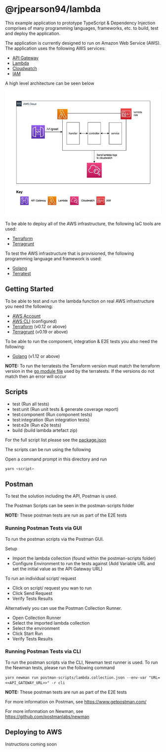 # @rjpearson94/lambda

This example application to prototype TypeScript & Dependency Injection comprises of many programming languages, frameworks, etc. to build, test and deploy the application.

The application is currently designed to run on Amazon Web Service (AWS). The application uses the following AWS services:

- [API Gateway](https://aws.amazon.com/api-gateway/)
- [Lambda](https://aws.amazon.com/lambda/)
- [Cloudwatch](https://aws.amazon.com/cloudwatch/)
- [IAM](https://aws.amazon.com/iam/)

A high level architecture can be seen below

![architecture diagram](./diagrams/Architecture.jpg)

To be able to deploy all of the AWS infrastructure, the following IaC tools are used:

- [Terraform](https://www.terraform.io/)
- [Terragrunt](https://github.com/gruntwork-io/terragrunt)

To test the AWS infrastructure that is provisioned, the following programming language and framework is used:

- [Golang](https://golang.org/)
- [Terratest](https://github.com/gruntwork-io/terratest)

## Getting Started

To be able to test and run the lambda function on real AWS infrastructure you need the following:

- [AWS Account](https://aws.amazon.com/)
- [AWS CLI](https://aws.amazon.com/cli/) (configured)
- [Terraform](https://www.terraform.io/) (v0.12 or above)
- [Terragrunt](https://github.com/gruntwork-io/terragrunt) (v0.19 or above)

To be able to run the component, integration & E2E tests you also need the following:

- [Golang](https://golang.org/) (v1.12 or above)

**NOTE:** To run the terratests the Terraform version must match the terraform version in the [go module file](../utility/terratest/go.mod) used by the terratests. If the versions do not match then an error will occur

## Scripts

- test (Run all tests)
- test:unit (Run unit tests & generate coverage report)
- test:component (Run component tests)
- test:integration (Run integration tests)
- test:e2e (Run e2e tests)
- build (build lambda artefact zip)

For the full script list please see the [package.json](./package.json)

The scripts can be run using the following

Open a command prompt in this directory and run

```sh
yarn <script>
```

## Postman

To test the solution including the API, Postman is used.

The Postman Scripts can be seen in the postman-scripts folder

**NOTE:** These postman tests are run as part of the E2E tests

### Running Postman Tests via GUI

To run the postman scripts via the Postman GUI.

Setup

- Import the lambda collection (found within the postman-scripts folder)
- Configure Environment to run the tests against (Add Variable URL and set the initial value as the API Gateway URL)

To run an individual script/ request

- Click on script/ request you wan to run
- Click Send Request
- Verify Tests Results

Alternatively you can use the Postman Collection Runner.

- Open Collection Runner
- Select the imported lambda collection
- Select the environment
- Click Start Run
- Verify Tests Results

### Running Postman Tests via CLI

To run the postman scripts via the CLI, Newman test runner is used. To run the Newman tests, please run the following command

`yarn newman run postman-scripts/lambda.collection.json --env-var "URL=<<API_GATEWAY_URL>>" -r cli`

**NOTE:** These postman tests are run as part of the E2E tests

For more information on Postman, see <https://www.getpostman.com/>

For more information on Newman, see <https://github.com/postmanlabs/newman>

## Deploying to AWS

Instructions coming soon
